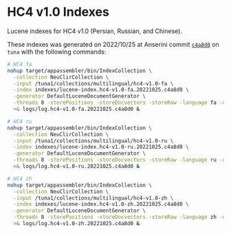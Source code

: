 # HC4 v1.0 Indexes

Lucene indexes for HC4 v1.0 (Persian, Russian, and Chinese).

These indexes was generated on 2022/10/25 at Anserini commit [`c4a8d0`](https://github.com/castorini/anserini/commit/c4a8d00e3c218ed89dca8a4e51c3b2c7d577db00) on `tuna` with the following commands:

```bash
# HC4 fa
nohup target/appassembler/bin/IndexCollection \
  -collection NeuClirCollection \
  -input /tuna1/collections/multilingual/hc4-v1.0-fa \
  -index indexes/lucene-index.hc4-v1.0-fa.20221025.c4a8d0 \
  -generator DefaultLuceneDocumentGenerator \
  -threads 8 -storePositions -storeDocvectors -storeRaw -language fa -optimize \
  >& logs/log.hc4-v1.0-fa.20221025.c4a8d0 &

# HC4 ru
nohup target/appassembler/bin/IndexCollection \
  -collection NeuClirCollection \
  -input /tuna1/collections/multilingual/hc4-v1.0-ru \
  -index indexes/lucene-index.hc4-v1.0-ru.20221025.c4a8d0 \
  -generator DefaultLuceneDocumentGenerator \
  -threads 8 -storePositions -storeDocvectors -storeRaw -language ru -optimize \
  >& logs/log.hc4-v1.0-ru.20221025.c4a8d0 &

# HC4 zh
nohup target/appassembler/bin/IndexCollection \
  -collection NeuClirCollection \
  -input /tuna1/collections/multilingual/hc4-v1.0-zh \
  -index indexes/lucene-index.hc4-v1.0-zh.20221025.c4a8d0 \
  -generator DefaultLuceneDocumentGenerator \
  -threads 8 -storePositions -storeDocvectors -storeRaw -language zh -optimize \
  >& logs/log.hc4-v1.0-zh.20221025.c4a8d0 &
```
